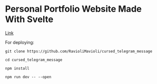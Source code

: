 # Personal Portfolio Website Made With Svelte

[Link](https://ravimo.vercel.app/) <br />

For deploying: <br />
```
git clone https://github.com/RavioliMavioli/cursed_telegram_message

cd cursed_telegram_message

npm install

npm run dev -- --open

```
